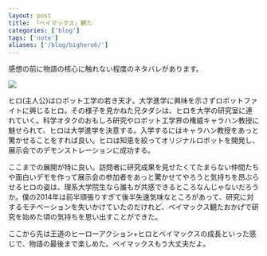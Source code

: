 ```yaml
---
layout: post
title: 「ベイマックス」観た
categories: ['blog']
tags: ['note']
aliases: ['/blog/bighero6/']
---
```


感想の前に物語の核心に触れない程度のネタバレがあります。

<img src="/img/blog_bighero6.jpg" class="image-on-frame-mini image-fade">

ヒロ(主人公)はロボット工学の若き天才。大学進学に興味を示さずロボットファイトに興じるヒロ。その様子を見かねた兄タダシは、ヒロを大学の研究室に連れていく。科学オタクのおもしろ研究やロボット工学界の権威キャラハン教授に魅せられて、ヒロは大学進学を決意する。入学するにはキャラハン教授をあっと驚かせることをすれば良い。ヒロは知恵を絞ってオリジナルロボットを開発し、展示会でのデモンストレーションに成功する。

ここまでの展開が特に良い。訪問者に研究成果を見せたくてたまらない仲間たちや面白いデモを作って展示会の参加者をあっと驚かせてやろうと気持ちを昂ぶらせるヒロの姿は、理系大学院生なら誰もが共感できるところなんじゃないだろうか。僕の2014年は前半頑張りすぎて後半失速気味なところがあって、研究に対するモチベーションを失いかけていたのだけれど、ベイマックス観たおかげで研究を始めた頃の気持ちを思い出すことができた。

ここから先は王道のヒーローアクション+ヒロとベイマックスの成長といった感じで、物語の最後まで楽しめた。ベイマックスもう大丈夫だよ。